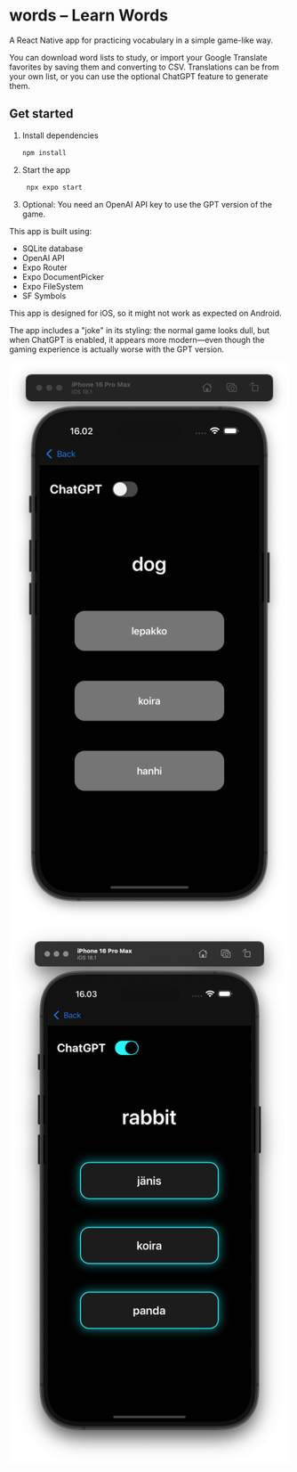 # words – Learn Words

A React Native app for practicing vocabulary in a simple game-like way.

You can download word lists to study, or import your Google Translate favorites by saving them and converting to CSV. Translations can be from your own list, or you can use the optional ChatGPT feature to generate them.

## Get started

1. Install dependencies

   ```bash
   npm install
   ```

2. Start the app

   ```bash
    npx expo start
   ```


3. Optional: You need an OpenAI API key to use the GPT version of the game.


This app is built using: 
* SQLite database
* OpenAI API
* Expo Router
* Expo DocumentPicker
* Expo FileSystem
* SF Symbols

This app is designed for iOS, so it might not work as expected on Android.

The app includes a "joke" in its styling: the normal game looks dull, but when ChatGPT is enabled, it appears more modern—even though the gaming experience is actually worse with the GPT version.

![alt text](assets/images/normal-game-view.png)
![alt text](assets/images/gpt-game-view.png)
